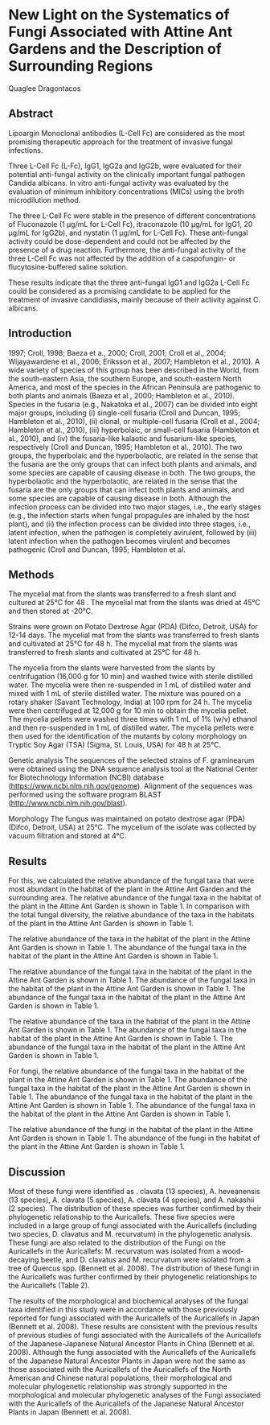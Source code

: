 # New Light on the Systematics of Fungi Associated with Attine Ant Gardens and the Description of Surrounding Regions
Quaglee Dragontacos


## Abstract
Lipoargin Monoclonal antibodies (L-Cell Fc) are considered as the most promising therapeutic approach for the treatment of invasive fungal infections.

Three L-Cell Fc (L-Fc), IgG1, IgG2a and IgG2b, were evaluated for their potential anti-fungal activity on the clinically important fungal pathogen Candida albicans. In vitro anti-fungal activity was evaluated by the evaluation of minimum inhibitory concentrations (MICs) using the broth microdilution method.

The three L-Cell Fc were stable in the presence of different concentrations of Fluconazole (1 µg/mL for L-Cell Fc), itraconazole (10 µg/mL for IgG1, 20 µg/mL for IgG2b), and nystatin (1 µg/mL for L-Cell Fc). These anti-fungal activity could be dose-dependent and could not be affected by the presence of a drug reaction. Furthermore, the anti-fungal activity of the three L-Cell Fc was not affected by the addition of a caspofungin- or flucytosine-buffered saline solution.

These results indicate that the three anti-fungal IgG1 and IgG2a L-Cell Fc could be considered as a promising candidate to be applied for the treatment of invasive candidiasis, mainly because of their activity against C. albicans.


## Introduction
 1997; Croll, 1998; Baeza et a., 2000; Croll, 2001; Croll et al., 2004; Wijayawardene et al., 2006; Eriksson et al., 2007; Hambleton et al., 2010). A wide variety of species of this group has been described in the World, from the south-eastern Asia, the southern Europe, and south-eastern North America, and most of the species in the African Peninsula are pathogenic to both plants and animals (Baeza et al., 2000; Hambleton et al., 2010). Species in the fusaria (e.g., Nakatoka et al., 2007) can be divided into eight major groups, including (i) single-cell fusaria (Croll and Duncan, 1995; Hambleton et al., 2010), (ii) clonal, or multiple-cell fusaria (Croll et al., 2004; Hambleton et al., 2010), (iii) hyperbolaic, or small-cell fusaria (Hambleton et al., 2010), and (iv) the fusaria-like kalaotic and fusarium-like species, respectively (Croll and Duncan, 1995; Hambleton et al., 2010). The two groups, the hyperbolaic and the hyperbolaotic, are related in the sense that the fusaria are the only groups that can infect both plants and animals, and some species are capable of causing disease in both. The two groups, the hyperbolaotic and the hyperbolaotic, are related in the sense that the fusaria are the only groups that can infect both plants and animals, and some species are capable of causing disease in both. Although the infection process can be divided into two major stages, i.e., the early stages (e.g., the infection starts when fungal propagules are inhaled by the host plant), and (ii) the infection process can be divided into three stages, i.e., latent infection, when the pathogen is completely avirulent, followed by (iii) latent infection when the pathogen becomes virulent and becomes pathogenic (Croll and Duncan, 1995; Hambleton et al.


## Methods
The mycelial mat from the slants was transferred to a fresh slant and cultured at 25°C for 48 . The mycelial mat from the slants was dried at 45°C and then stored at -20°C.

Strains were grown on Potato Dextrose Agar (PDA) (Difco, Detroit, USA) for 12-14 days. The mycelial mat from the slants was transferred to fresh slants and cultivated at 25°C for 48 h. The mycelial mat from the slants was transferred to fresh slants and cultivated at 25°C for 48 h.

The mycelia from the slants were harvested from the slants by centrifugation (16,000 g for 10 min) and washed twice with sterile distilled water. The mycelia were then re-suspended in 1 mL of distilled water and mixed with 1 mL of sterile distilled water. The mixture was poured on a rotary shaker (Savant Technology, India) at 100 rpm for 24 h. The mycelia were then centrifuged at 12,000 g for 10 min to obtain the mycelia pellet. The mycelia pellets were washed three times with 1 mL of 1% (w/v) ethanol and then re-suspended in 1 mL of distilled water. The mycelia pellets were then used for the identification of the mutants by colony morphology on Tryptic Soy Agar (TSA) (Sigma, St. Louis, USA) for 48 h at 25°C.

Genetic analysis
The sequences of the selected strains of F. graminearum were obtained using the DNA sequence analysis tool at the National Center for Biotechnology Information (NCBI) database (https://www.ncbi.nlm.nih.gov/genome). Alignment of the sequences was performed using the software program BLAST (http://www.ncbi.nlm.nih.gov/blast).

Morphology
The fungus was maintained on potato dextrose agar (PDA) (Difco, Detroit, USA) at 25°C. The mycelium of the isolate was collected by vacuum filtration and stored at 4°C.


## Results
For this, we calculated the relative abundance of the fungal taxa that were most abundant in the habitat of the plant in the Attine Ant Garden and the surrounding area. The relative abundance of the fungal taxa in the habitat of the plant in the Attine Ant Garden is shown in Table 1. In comparison with the total fungal diversity, the relative abundance of the taxa in the habitats of the plant in the Attine Ant Garden is shown in Table 1.

The relative abundance of the taxa in the habitat of the plant in the Attine Ant Garden is shown in Table 1. The abundance of the fungal taxa in the habitat of the plant in the Attine Ant Garden is shown in Table 1.

The relative abundance of the fungal taxa in the habitat of the plant in the Attine Ant Garden is shown in Table 1. The abundance of the fungal taxa in the habitat of the plant in the Attine Ant Garden is shown in Table 1. The abundance of the fungal taxa in the habitat of the plant in the Attine Ant Garden is shown in Table 1.

The relative abundance of the taxa in the habitat of the plant in the Attine Ant Garden is shown in Table 1. The abundance of the fungal taxa in the habitat of the plant in the Attine Ant Garden is shown in Table 1. The abundance of the fungal taxa in the habitat of the plant in the Attine Ant Garden is shown in Table 1.

For fungi, the relative abundance of the fungal taxa in the habitat of the plant in the Attine Ant Garden is shown in Table 1. The abundance of the fungal taxa in the habitat of the plant in the Attine Ant Garden is shown in Table 1. The abundance of the fungal taxa in the habitat of the plant in the Attine Ant Garden is shown in Table 1. The abundance of the fungal taxa in the habitat of the plant in the Attine Ant Garden is shown in Table 1.

The relative abundance of the fungi in the habitat of the plant in the Attine Ant Garden is shown in Table 1. The abundance of the fungi in the habitat of the plant in the Attine Ant Garden is shown in Table 1.


## Discussion
Most of these fungi were identified as . clavata (13 species), A. heveanensis (13 species), A. clavata (5 species), A. clavata (4 species), and A. nakashii (2 species). The distribution of these species was further confirmed by their phylogenetic relationship to the Auricallefs. These five species were included in a large group of fungi associated with the Auricallefs (including two species, D. clavatus and M. recurvatum) in the phylogenetic analysis. These fungi are also related to the distribution of the Fungi on the Auricallefs in the Auricallefs: M. recurvatum was isolated from a wood-decaying beetle, and D. clavatus and M. recurvatum were isolated from a tree of Quercus spp. (Bennett et al. 2008). The distribution of these fungi in the Auricallefs was further confirmed by their phylogenetic relationships to the Auricallefs (Table 2).

The results of the morphological and biochemical analyses of the fungal taxa identified in this study were in accordance with those previously reported for fungi associated with the Auricallefs of the Auricallefs in Japan (Bennett et al. 2008). These results are consistent with the previous results of previous studies of fungi associated with the Auricallefs of the Auricallefs of the Japanese-Japanese Natural Ancestor Plants in China (Bennett et al. 2008). Although the fungi associated with the Auricallefs of the Auricallefs of the Japanese Natural Ancestor Plants in Japan were not the same as those associated with the Auricallefs of the Auricallefs of the North American and Chinese natural populations, their morphological and molecular phylogenetic relationship was strongly supported in the morphological and molecular phylogenetic analyses of the Fungi associated with the Auricallefs of the Auricallefs of the Japanese Natural Ancestor Plants in Japan (Bennett et al. 2008).
